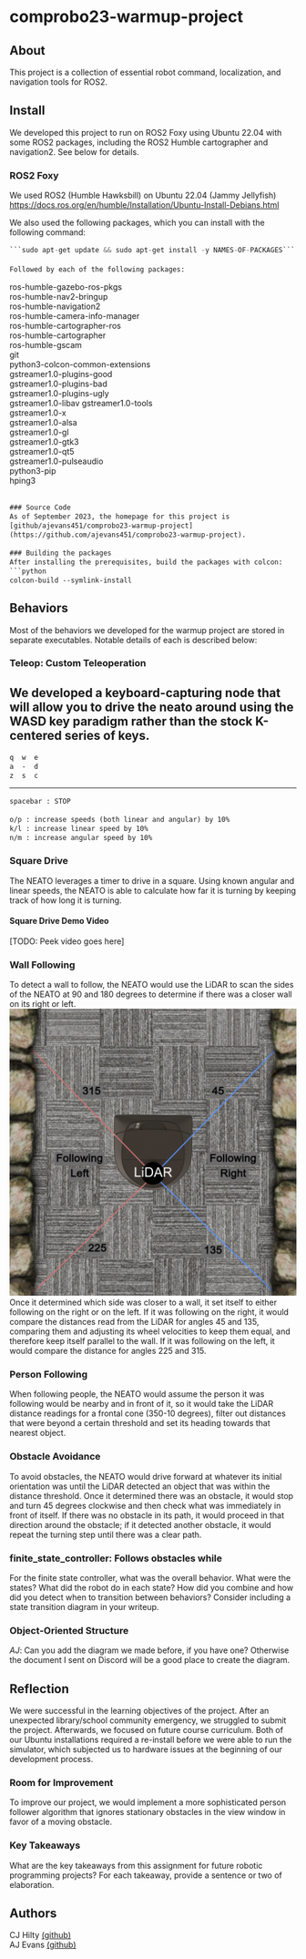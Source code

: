 # comprobo23-warmup-project
## About
This project is a collection of essential robot command, localization, and navigation tools for ROS2.
## Install
We developed this project to run on ROS2 Foxy using Ubuntu 22.04 with some ROS2 packages, including the ROS2 Humble cartographer and navigation2. See below for details.
### ROS2 Foxy
We used ROS2 (Humble Hawksbill) on Ubuntu 22.04 (Jammy Jellyfish)
https://docs.ros.org/en/humble/Installation/Ubuntu-Install-Debians.html

We also used the following packages, which you can install with the following command:

```python
```sudo apt-get update && sudo apt-get install -y NAMES-OF-PACKAGES```

Followed by each of the following packages:

```
ros-humble-gazebo-ros-pkgs \
ros-humble-nav2-bringup \
ros-humble-navigation2  \
ros-humble-camera-info-manager \
ros-humble-cartographer-ros \
ros-humble-cartographer \
ros-humble-gscam \
git \
python3-colcon-common-extensions \
gstreamer1.0-plugins-good \
gstreamer1.0-plugins-bad \
gstreamer1.0-plugins-ugly \
gstreamer1.0-libav gstreamer1.0-tools \
gstreamer1.0-x \
gstreamer1.0-alsa \
gstreamer1.0-gl \
gstreamer1.0-gtk3 \
gstreamer1.0-qt5 \
gstreamer1.0-pulseaudio \
python3-pip \
hping3
```

### Source Code
As of September 2023, the homepage for this project is [github/ajevans451/comprobo23-warmup-project](https://github.com/ajevans451/comprobo23-warmup-project).

### Building the packages
After installing the prerequisites, build the packages with colcon:
```python
colcon-build --symlink-install
``` 

## Behaviors
Most of the behaviors we developed for the warmup project are stored in separate executables. Notable details of each is described below:

### Teleop: Custom Teleoperation
We developed a keyboard-capturing node that will allow you to drive the neato around using the WASD key paradigm rather than the stock K-centered series of keys.
  -------------------
	q  w  e
	a  -  d
	z  s  c
  -------------------
    spacebar : STOP
    
    o/p : increase speeds (both linear and angular) by 10%
    k/l : increase linear speed by 10%
    n/m : increase angular speed by 10%

### Square Drive
The NEATO leverages a timer to drive in a square. Using known angular and linear speeds, the NEATO is able to calculate how far it is turning by keeping track of how long it is turning.

#### Square Drive Demo Video
[TODO: Peek video goes here] 

### Wall Following
To detect a wall to follow, the NEATO would use the LiDAR to scan the sides of the NEATO at 90 and 180 degrees to determine if there was a closer wall on its right or left. 
![Diagram of the NEATO examining the distances from it at 45, 135, 225, and 315 degrees](/images/wall_following_diagram.png)
Once it determined which side was closer to a wall, it set itself to either following on the right or on the left. If it was following on the right, it would compare the distances read from the LiDAR for angles 45 and 135, comparing them and adjusting its wheel velocities to keep them equal, and therefore keep itself parallel to the wall. If it was following on the left, it would compare the distance for angles 225 and 315.

### Person Following
When following people, the NEATO would assume the person it was following would be nearby and in front of it, so it would take the LiDAR distance readings for a frontal cone (350-10 degrees), filter out distances that were beyond a certain threshold and set its heading towards that nearest object.

### Obstacle Avoidance
To avoid obstacles, the NEATO would drive forward at whatever its initial orientation was until the LiDAR detected an object that was within the distance threshold. Once it determined there was an obstacle, it would stop and turn 45 degrees clockwise and then check what was immediately in front of itself. If there was no obstacle in its path, it would proceed in that direction around the obstacle; if it detected another obstacle, it would repeat the turning step until there was a clear path.

### finite_state_controller: Follows obstacles while 
For the finite state controller, what was the overall behavior. What were the states? What did the robot do in each state? How did you combine and how did you detect when to transition between behaviors?  Consider including a state transition diagram in your writeup.
### Object-Oriented Structure
*AJ*: Can you add the diagram we made before, if you have one? Otherwise the document I sent on Discord will be a good place to create the diagram.


## Reflection
We were successful in the learning objectives of the project. After an unexpected library/school community emergency, we struggled to submit the project. Afterwards, we focused on future course curriculum. Both of our Ubuntu installations required a re-install before we were able to run the simulator, which subjected us to hardware issues at the beginning of our development process.
### Room for Improvement
To improve our project, we would implement a more sophisticated person follower algorithm that ignores stationary obstacles in the view window in favor of a moving obstacle.
### Key Takeaways
What are the key takeaways from this assignment for future robotic programming projects? For each takeaway, provide a sentence or two of elaboration.

## Authors

CJ Hilty [(github)](https://github.com/cjhi) \
AJ Evans [(github)](https://github.com/ajevans451)